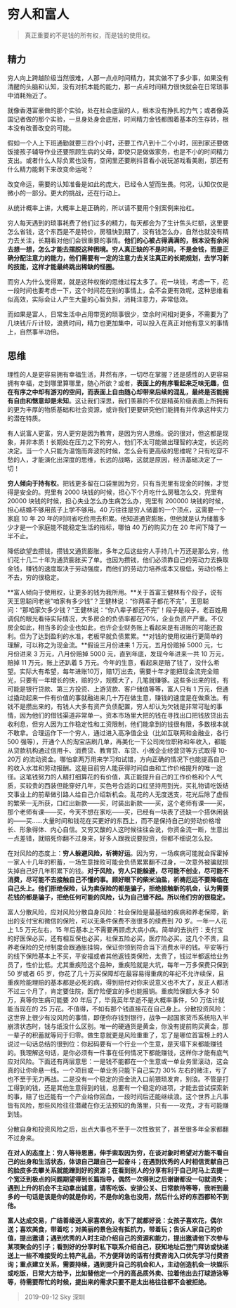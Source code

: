 # 穷人和富人

> 真正重要的不是钱的所有权，而是钱的使用权。

## 精力

穷人向上跨越阶级当然很难，人那一点点时间精力，其实做不了多少事，如果没有清醒的头脑和认知，没有对抗本能的能力，那一点点时间精力很快就会在日常琐事中消耗殆近了。

就像香港富豪做的那个实验，处在社会底层的人，根本没有挣扎的力气；或者像英国记者做的那个实验，一旦身处身会底层，时间精力金钱都围着基本的生存转，根本没有改善改变的可能。

假如一个人上下班通勤就要三四个小时，还要工作八到十二个小时，回到家还要做饭接孩子辅导作业还要照顾生病的父母，即使只是做做家务，也是不小的时间精力支出。或者什么人际负累也没有，空闲里还要刷抖音看小说玩游戏看美剧，那还有什么精力能剩下来改变命运呢？

改变命运，需要的认知准备是如此的庞大，已经令人望而生畏。何况，认知仅仅是微小的一部分。更大的挑战，还在行动上。

从统计概率上讲，大概率上是正确的，所以请不要用个别案例来抬杠。

穷人每天遇到的琐事耗费了他们过多的精力，每天都会为了生计焦头烂额，这里要怎么省钱，这个东西是不是特价，房租快到期了，没有钱怎么办，自然也就没有精力去关注，长期看对他们会很重要的事情。**他们的心被占得满满的，根本没有余闲去想一想，怎么才能去摆脱这种困境。穷人真正缺的不是时间，不是金钱，而是正确分配注意力的能力，他们需要有一定的注意力去关注真正的长期规划，去学习新的技能，这样才能最终跳出稀缺的怪圈。**

而穷人为什么觉得累，就是这种权衡的思维过程太多了。花一块钱，考虑一下，花一段时间也要考虑一下，这个时间花在别的事情上，会不会更有效呢，这种思维看似高效，实际会让人产生大量的心智负担，消耗注意力，非常低效。

而如果是富人，日常生活中占用带宽的琐事很少，空余时间相对更多，不需要为了几块钱斤斤计较，浪费时间，精力也更加集中，可以投入在真正对他有意义的事情上，自然事半功倍。

## 思维

理性的人是更容易拥有幸福生活，井然有序，一切尽在掌握？还是感性的人更容易拥有幸福，走到哪里算哪里，随心所欲？或者，**表面上的有序看起来乏味无趣，但在有序之中却有游刃的空间，而表面上自由随心却带来后续的混乱，最终是否能拥有自由和惬意却是未知**。这让我们深思，我们羡慕的不仅是精英阶级表面上所拥有的更为丰厚的物质基础和社会资源，或许我们更要研究他们能拥有并传承这种实力的潜在特质。

有人说富人更富，穷人更穷是因为教育，是因为穷人思维。说的很对，但这都是现象，并非本质！长期处在压力之下的穷人，他们不太可能做出理智的决定，长远的决定。当一个人只能为温饱而奔波的时候，怎么会有更高级的思维呢？只有吃穿不愁的人，才能演化出深度的思维，长远的战略，这就是原因，经济基础决定了一切！

**穷人倾向于持有权**。把钱更多留在口袋里因为穷，只有当兜里有现金的时候，才觉得是安全的。兜里有 2000 块钱的时候，担心下个月吃什么房租怎么交，兜里有 20000 块钱的时候，担心失业怎么办生病怎么办，兜里有 200000 块钱的时候，担心结婚不够用孩子上学不够用。40 万往往是穷人储蓄的一个顶点，这需要一个家庭 10 年 20 年的时间省吃俭用去积累。他知道通货膨胀，但他就是认为储蓄多少才是一个家庭能不能稳定生活的指标，哪怕 40 万的购买力在 20 年间下降了一半不止。

降低欲望去攒钱，攒钱又通货膨胀，多年之后这些穷人手持几十万还是那么穷，他们花十几二十年为通货膨胀买了单。也因为攒钱，他们必须靠自己的劳动力去换取金钱，赚钱的速度取决于劳动强度，而他们的劳动力培养成本又极低，劳动价格上不去，穷的很稳定。

**富人倾向于使用权，让更多的钱为我所用。**关于首富王健林有个段子，说有天王思聪问老爸"咱家有多少钱”？王健林说：“你两辈子都花不完”，王思聪问：“那咱家欠多少钱？”王健林说：“你八辈子都还不完”！段子是段子，老百姓用调侃的眼光看待实际情况，大多房企的负债率都在70%，企业负资产严重。不仅房企如此，相当多的企业也如此，也许企业财务账上看起来是有进账的可能还盈利。但为了达到盈利的水准，老板早就负债累累。**对钱的使用权进行更简单的理解，可以称之为现金流。**假设三月份进来 1 万元，五月份赔掉 5000 元，七月份进来 3 万元，八月份赔掉 5000 元，直到年底，发现今年进来一共 10 万元，赔掉 11 万元，账上还趴着 5 万元。今年的生意，看起来是赔了钱了，没什么希望。实际大有希望，每年进账10万，赔1万出去，需要十年才能把现金流完全赔光，只要有一年增长的快，赔的少，规模大了，几笔就赚够。这些多出来的钱，有可能是银行贷款、第三方投资、上游货款、客户储值等等，富人只有 1 万元，但通过撬动起来一件有价值的事就融进来几十万在做生意，赚钱的速度是在做乘法。有钱不是攒出来的，有钱人大多有资产负债配置，穷人却认为欠钱是非常可耻的事情，因为他们的借钱渠道非常单一。资本市场里大把的钱在寻找出口把钱放贷出去收利息，但穷人因为工作稳定性和工资限制，他们能拿到的钱很有限，多数根本就不敢拿。合理运作下一个穷人，通过进入高净值企业（比如互联网和金融业，各行 500 强等），开通个人的淘宝店刷几单，再美化一下公司岗位职称和年收入，都能从贷款机构通过信用卡、消费贷、教育贷、车贷、小微企业经营贷等方式取得 10-20万 的流动资金。哪怕拿两万用来学习和试错，方向正确的情况下也能提高自己的收入水准和劳动报酬。这是目前穷人能获得时间自由和工作价格提升的唯一途径。这笔钱努力的人精打细算花的有价值，真正能提升自己的工作价格和个人气质，买较贵的西装但能穿好几年，买色号合适的口红坚持用到光，买礼物请吃饭结交事业上的前辈做引路人给自己介绍新机会。乱花的人无度透支，花光后除了虚假的繁荣一无所获，口红出新款——买，时装出新款——买，这个老师有课——买，那个老师有课——买，今天不想在家吃——买，已经有一块表了还缺一个搭休闲装的——买……大量时间和钱花在买更好的东西上，而不是保持自己的劳动价格增长、形象得体、内心自信。又穷又酸的人这时候往往会说，你资金流一断，生意出一点差错，就赔死你翻不过身来，好多人跟我说要投资，但都不细说怎么投。

在对风险的态度上：**穷人躲避风险，祈祷好运**。因为穷，一场疾病可能就会挥霍掉一家人十几年的积蓄，一场生意挫败可能会负债累累翻不过身，一次意外被骗就损失掉自己好几年积累下的钱。**对于风险，穷人只能躲避，尽可能不创业，尽可能不消费，尽可能不去接触自己不懂的事。顾好眼下的柴米油盐，祈祷厄运不要降临在自己头上。他们拒绝保险，认为卖保险的都是骗子，拒绝接触新的机会，认为需要花钱的都是骗子，拒绝任何可能的风险，认为自己错不起。所以他们穷的很稳定。**

富人分散风险，应对风险分散自身风险：社会保险是最基础的疾病和养老保障，新出的支付宝和微信的保险，可以无条件保费不涨很多的续费到 70 岁。一年一人花上 1.5 万元左右，15 年后基本上不需要再顾虑大病小病。简单的去执行：支付宝的好医保必买，还有相互保也必买，社保五险必买，医疗险必买。这几个不贵，且养老保险的兑付制度会跟通胀挂钩，保证你领到符合当下消费水平的钱。平安等行的线下保险基本上不买，平安福或者其他返钱类保险，太贵了，钱过半都返给业务员了，性价比低。尤其重疾险这个品种，重疾险就是大坑，每年一万多保费只保到 50 岁或者 65 岁，你花了几十万买保障却在最容易得重病的年纪不允许续保，且重疾险能理赔的基本都是必死的病，得到赔付对你来说意义也不大了，反正人都活不过三个月了，肯定要住院，医疗险便宜的多也能报销。重疾险保额大多才 50 万，真等你生病可能要 20 年后了，毕竟英年早逝不是大概率事件，50 万估计就能当现在的 25 万花。不值得，不如有那个钱直接花在自己身上。分散投资风险：这世界上很少有没风险的事情，即便你存钱到银行，战争一起国家货币系统陷入半崩溃状态时，钱与纸没什么区别。唯一的硬通货是黄金，你没有提前购买黄金，那一辈子的积蓄就等同于归零。做生意就更是风险重重了，忘了是哪位首富榜上的人说过一句话总结的很到位：你起码要有一个行业一个生意，是天塌下来都能赚钱的。我理解这句话，是你必须有一件事在任何情况下都能赚钱，这样你才能有底气应对风险。下面还有两层意思：一是钱不能都在一个生意或一单业务里滚动，这会真的让你命悬一线。一个项目或一单业务只能下自己实力 30% 左右的赌注，亏了也不至于无力再战。二是没有一个稳定的资金流入口前猥琐发育，别浪。不管是打工得到的钱，还是其他生意得到的钱，总要有一个稳定的进项，才能去尝试探索新的事，赔了也还能有一个产业给你回血，一段时间后还能继续浪。这个世界上凡事皆有风险，那些风险往往潜藏在你无法预知的角落里，只有一一攻克，才有可能赚到钱。

分散自身和投资风险之后，出点大事也不至于一次性致贫了，甚至很多年全家都翻不过身来。

**在对人的态度上：穷人等待恩惠，伸手索取因为穷，在谈对象时希望对方能不看自己的出身和生活状态，体谅自己跟自己一起奋斗；在遇到优秀的人时相信贡献自己的脸皮多去攀关系就能蹭到好的资源；在看到别人的分享有利于自己时马上去提一个宽泛到极点的问题期望得到长篇指导，偶然一次得到之后谢谢都没一句就消失；遇到上升的机会不主动拿出诚意，请客吃饭、安排公关、日常款待等等，我听到最多的一句话是该是你的就是你的，不是你的急也没用，然后什么好的东西都轮不到他。**

**富人达成交易，广结善缘送人家喜欢的，收下了就都好说：女孩子喜欢花，偶尔送；喜欢美食，带着吃；对美丽的景色没有抵抗力，带着玩；告诉人家自己的价值，提出邀请；遇到优秀的人时主动介绍自己的资源和能力，提出邀请他下次参与某项聚会的引子；看到好的分享时私下联系介绍自己，获知地址后登门拜访或快递送上一些不难接受的土特产礼品，不方便拜访的话有付费咨询入口优先学习付费咨询；重点建立关系，需要持续，遇到提升自己的机会和人，主动创造机会一块娱乐或吃饭，日常大方给予，比如替他定一个月的高品质外卖、拉着他出去打球游泳等等，待需要帮忙的时候，提出来的需求只要不是太出格往往都不会被拒绝。**



> 2019-09-12    Sky    深圳